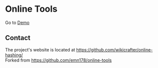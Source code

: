 # Online Tools
Go to [Demo](https://wikicrafter.github.io/online-hashing/)

## Contact
The project's website is located at https://github.com/wikicrafter/online-hashing/ <br>
Forked from https://github.com/emn178/online-tools  


